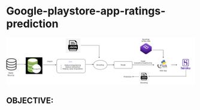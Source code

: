 # Google-playstore-app-ratings-prediction














![map](/mapimg/map2.png)




















## OBJECTIVE:
